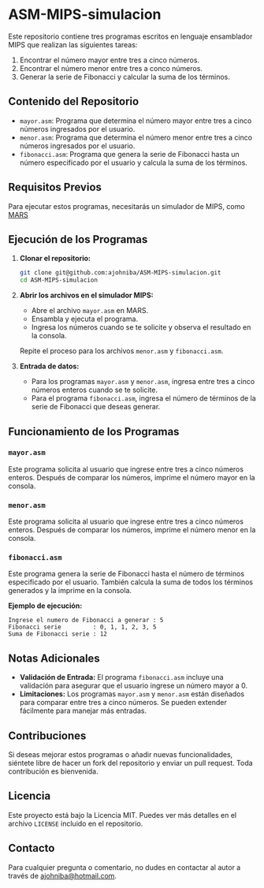 
# ASM-MIPS-simulacion

Este repositorio contiene tres programas escritos en lenguaje ensamblador MIPS que realizan las siguientes tareas:
1. Encontrar el número mayor entre tres a cinco números.
2. Encontrar el número menor entre tres a conco números.
3. Generar la serie de Fibonacci y calcular la suma de los términos.

## Contenido del Repositorio

- `mayor.asm`: Programa que determina el número mayor entre tres a cinco números ingresados por el usuario.
- `menor.asm`: Programa que determina el número menor entre tres a cinco números ingresados por el usuario.
- `fibonacci.asm`: Programa que genera la serie de Fibonacci hasta un número especificado por el usuario y calcula la suma de los términos.

## Requisitos Previos

Para ejecutar estos programas, necesitarás un simulador de MIPS, como [MARS](http://courses.missouristate.edu/KenVollmar/mars/) 

## Ejecución de los Programas

1. **Clonar el repositorio:**
   ```bash
   git clone git@github.com:ajohniba/ASM-MIPS-simulacion.git
   cd ASM-MIPS-simulacion
   ```

2. **Abrir los archivos en el simulador MIPS:**
   - Abre el archivo `mayor.asm` en MARS.
   - Ensambla y ejecuta el programa.
   - Ingresa los números cuando se te solicite y observa el resultado en la consola.

   Repite el proceso para los archivos `menor.asm` y `fibonacci.asm`.

3. **Entrada de datos:**
   - Para los programas `mayor.asm` y `menor.asm`, ingresa entre tres a cinco números enteros cuando se te solicite.
   - Para el programa `fibonacci.asm`, ingresa el número de términos de la serie de Fibonacci que deseas generar.

## Funcionamiento de los Programas

### `mayor.asm`
Este programa solicita al usuario que ingrese entre tres a cinco números enteros. Después de comparar los números, imprime el número mayor en la consola.

### `menor.asm`
Este programa solicita al usuario que ingrese entre tres a cinco números enteros. Después de comparar los números, imprime el número menor en la consola.

### `fibonacci.asm`
Este programa genera la serie de Fibonacci hasta el número de términos especificado por el usuario. También calcula la suma de todos los términos generados y la imprime en la consola.

**Ejemplo de ejecución:**
```
Ingrese el numero de Fibonacci a generar : 5
Fibonacci serie         : 0, 1, 1, 2, 3, 5
Suma de Fibonacci serie : 12
```

## Notas Adicionales

- **Validación de Entrada:** El programa `fibonacci.asm` incluye una validación para asegurar que el usuario ingrese un número mayor a 0.
- **Limitaciones:** Los programas `mayor.asm` y `menor.asm` están diseñados para comparar entre tres a cinco números. Se pueden extender fácilmente para manejar más entradas.
  
## Contribuciones

Si deseas mejorar estos programas o añadir nuevas funcionalidades, siéntete libre de hacer un fork del repositorio y enviar un pull request. Toda contribución es bienvenida.

## Licencia

Este proyecto está bajo la Licencia MIT. Puedes ver más detalles en el archivo `LICENSE` incluido en el repositorio.

## Contacto

Para cualquier pregunta o comentario, no dudes en contactar al autor a través de [ajohniba@hotmail.com](mailto:ajohniba@hotmail.com).
